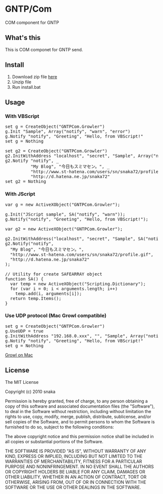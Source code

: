 # GNTP/Com #
COM component for GNTP

## What's this ##
This is COM componet for GNTP send.

## Install ##

1. Download zip file [here](http://github.com/snaka/GNTPCom/downloads)
2. Unzip file
3. Run install.bat

## Usage ##

### With VBScript ###

<pre>set g = CreateObject("GNTPCom.Growler")
g.Init "Sample", Array("notify", "warn", "error")
g.Notify "notify", "Greeting", "Hello, from VBScript!"
set g = Nothing

set g2 = CreateObject("GNTPCom.Growler")
g2.InitWithAddress "localhost", "secret", "Sample", Array("notify", "warn")
g2.Notify "notify", _
          "My Blog", "今日もスミマセン。", _
          "http://www.st-hatena.com/users/sn/snaka72/profile.gif", _
          "http://d.hatena.ne.jp/snaka72"
set g2 = Nothing</pre>

### With JScript ###

<pre>var g = new ActiveXObject("GNTPCom.Growler");

g.Init("JScript sample", SA("notify", "warn"));
g.Notify("notify", "Greeting", "Hello, from VBScript!");

var g2 = new ActiveXObject("GNTPCom.Growler");

g2.InitWithAddress("localhost", "secret", "Sample", SA("notify", "warn"));
g2.Notify("notify",
  "My Blog", "今日もスミマセン。",
  "http://www.st-hatena.com/users/sn/snaka72/profile.gif",
  "http://d.hatena.ne.jp/snaka72"
);

// Utility for create SAFEARRAY object
function SA() {
  var temp = new ActiveXObject("Scripting.Dictionary");
  for (var i = 0; i < arguments.length; i++)
    temp.add(i, arguments[i]);
  return temp.Items();
}</pre>

### Use UDP protocol (Mac Growl compatible) ###

<pre>set g = CreateObject("GNTPCom.Growler")
g.UseUDP = true
g.InitWithAddress "192.168.0.xxx", "", "Sample", Array("notify", "warn", "error")
g.Notify "notify", "Greeting", "Hello, from VBScript!"
set g = Nothing</pre>

[Growl on Mac](http://gyazo.com/edd232c3404fdae2a98bf4cee00525ff.png)

## License ##

The MIT License

Copyright (c) 2010 snaka

Permission is hereby granted, free of charge, to any person obtaining a copy
of this software and associated documentation files (the "Software"), to deal
in the Software without restriction, including without limitation the rights
to use, copy, modify, merge, publish, distribute, sublicense, and/or sell
copies of the Software, and to permit persons to whom the Software is
furnished to do so, subject to the following conditions:

The above copyright notice and this permission notice shall be included in
all copies or substantial portions of the Software.

THE SOFTWARE IS PROVIDED "AS IS", WITHOUT WARRANTY OF ANY KIND, EXPRESS OR
IMPLIED, INCLUDING BUT NOT LIMITED TO THE WARRANTIES OF MERCHANTABILITY,
FITNESS FOR A PARTICULAR PURPOSE AND NONINFRINGEMENT. IN NO EVENT SHALL THE
AUTHORS OR COPYRIGHT HOLDERS BE LIABLE FOR ANY CLAIM, DAMAGES OR OTHER
LIABILITY, WHETHER IN AN ACTION OF CONTRACT, TORT OR OTHERWISE, ARISING FROM,
OUT OF OR IN CONNECTION WITH THE SOFTWARE OR THE USE OR OTHER DEALINGS IN
THE SOFTWARE.

